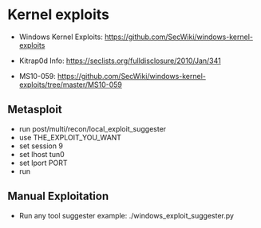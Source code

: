 # Kernel exploits

* Windows Kernel Exploits: https://github.com/SecWiki/windows-kernel-exploits

* Kitrap0d Info: https://seclists.org/fulldisclosure/2010/Jan/341

* MS10-059: https://github.com/SecWiki/windows-kernel-exploits/tree/master/MS10-059

## Metasploit
* run post/multi/recon/local_exploit_suggester
* use THE_EXPLOIT_YOU_WANT
* set session 9
* set lhost tun0
* set lport PORT 
* run 

## Manual Exploitation
* Run any tool suggester example: ./windows_exploit_suggester.py
